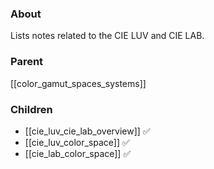 ### About
Lists notes related to the CIE LUV and CIE LAB.

### Parent
[[color_gamut_spaces_systems]]

### Children
- [[cie_luv_cie_lab_overview]] ✅
- [[cie_luv_color_space]] ✅
- [[cie_lab_color_space]] ✅